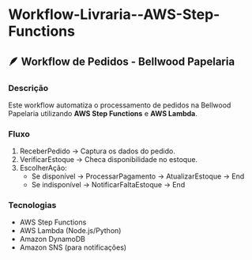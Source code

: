 # Workflow-Livraria--AWS-Step-Functions

## 🪶 Workflow de Pedidos - Bellwood Papelaria

### Descrição
Este workflow automatiza o processamento de pedidos na Bellwood Papelaria utilizando **AWS Step Functions** e **AWS Lambda**.

### Fluxo
1. ReceberPedido → Captura os dados do pedido.
2. VerificarEstoque → Checa disponibilidade no estoque.
3. EscolherAção:
   - Se disponível → ProcessarPagamento → AtualizarEstoque → End
   - Se indisponível → NotificarFaltaEstoque → End

### Tecnologias
- AWS Step Functions  
- AWS Lambda (Node.js/Python)  
- Amazon DynamoDB  
- Amazon SNS (para notificações)
